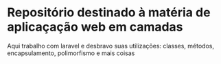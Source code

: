 # Repositório destinado à matéria de aplicaçação web em camadas
Aqui trabalho com laravel e desbravo suas utilizações: classes, métodos, encapsulamento, polimorfismo e mais coisas
